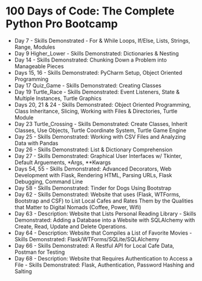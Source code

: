 # 100 Days of Code: The Complete Python Pro Bootcamp


- Day 7 - Skills Demonstrated - For & While Loops, If/Else, Lists, Strings, Range, Modules
- Day 9 Higher_Lower - Skills Demonstrated: Dictionaries & Nesting
- Day 14 - Skills Demonstrated: Chunking Down a Problem into Manageable Pieces
- Days 15, 16 - Skills Demonstrated: PyCharm Setup, Object Oriented Programming
- Day 17 Quiz_Game - Skills Demonstrated: Creating Classes
- Day 19 Turtle_Race - Skills Demonstrated: Event Listeners, State & Multiple Instances, Turtle Graphics
- Days 20, 21 & 24 - Skills Demonstrated: Object Oriented Programming, Class Inheritance, Slicing, Working with Files & Directories, Turtle Module
- Day 23 Turtle_Crossing - Skills Demonstrated: Create Classes, Inherit Classes, Use Objects, Turtle Coordinate System, Turtle Game Engine
- Day 25 - Skills Demonstrated: Working with CSV Files and Analyzing Data with Pandas
- Day 26 - Skills Demonstrated: List & Dictionary Comprehension
- Day 27 - Skills Demonstrated: Graphical User Interfaces w/ Tkinter, Default Arguements, *Args, **Kwargs
- Days 54, 55 - Skills Demonstrated: Advanced Decorators, Web Development with Flask, Rendering HTML, Parsing URLs, Flask Debugging, Command Line
- Day 58 - Skills Demonstrated: Tinder for Dogs Using Bootstrap
- Day 62 - Skills Demonstrated: Website that uses (Flask, WTForms, Bootstrap and CSF) to List Local Cafes and Rates Them by the Qualities that Matter to Digital Nomads (Coffee, Power, Wifi)
- Day 63 - Description: Website that Lists Personal Reading Library - Skills Demonstrated: Adding a Database into a Website with SQLAlchemy with Create, Read, Update and Delete Operations.
- Day 64 - Description: Website that Compiles a List of Favorite Movies - Skills Demonstrated: Flask/WTForms/SQLite/SQLAlchemy
- Day 66 - Skills Demonstrated: A Restful API for Local Cafe Data, Postman for Testing
- Day 68 - Description: Website that Requires Authentication to Access a File - Skills Demonstrated: Flask, Authentication, Password Hashing and Salting
